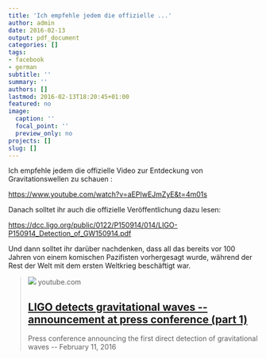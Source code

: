 ```yaml
---
title: 'Ich empfehle jedem die offizielle ...'
author: admin
date: 2016-02-13
output: pdf_document
categories: []
tags:
- facebook
- german
subtitle: ''
summary: ''
authors: []
lastmod: 2016-02-13T18:20:45+01:00
featured: no
image:
  caption: ''
  focal_point: ''
  preview_only: no
projects: []
slug: []
---
```

Ich empfehle jedem die offizielle Video zur Entdeckung von Gravitationswellen zu schauen : 

https://www.youtube.com/watch?v=aEPIwEJmZyE&t=4m01s

Danach solltet ihr auch die offizielle Veröffentlichung dazu lesen: 

https://dcc.ligo.org/public/0122/P150914/014/LIGO-P150914_Detection_of_GW150914.pdf

Und dann solltet ihr darüber nachdenken, dass all das bereits vor 100 Jahren von einem komischen Pazifisten vorhergesagt wurde, während der Rest der Welt mit dem ersten Weltkrieg beschäftigt war.
> [![](https://i.ytimg.com/vi/aEPIwEJmZyE/maxresdefault.jpg)](https://www.youtube.com/watch?v=aEPIwEJmZyE&t=4m01s)
> youtube.com
> ## [LIGO detects gravitational waves -- announcement at press conference  (part 1)](https://www.youtube.com/watch?v=aEPIwEJmZyE&t=4m01s)
>
>Press conference announcing the first direct detection of gravitational waves -- February 11, 2016

